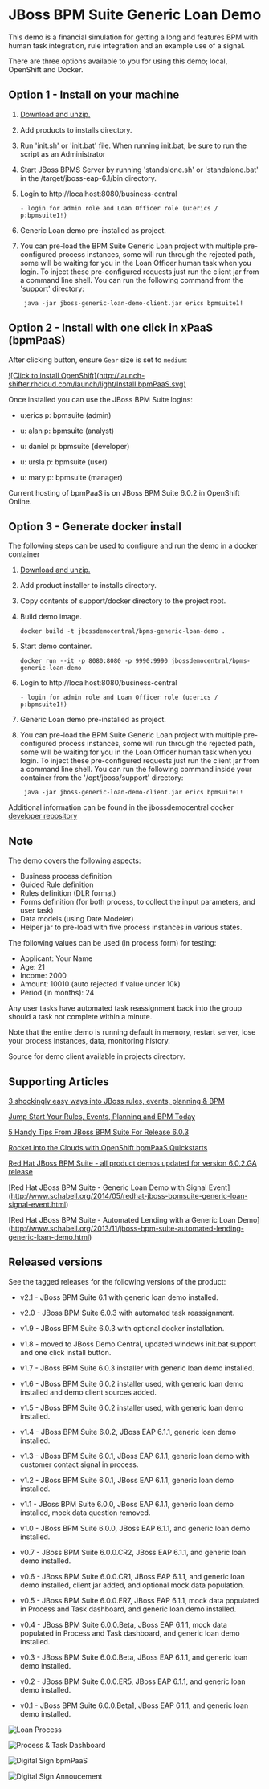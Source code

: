 JBoss BPM Suite Generic Loan Demo
=================================
This demo is a financial simulation for getting a long and features BPM with human task integration,
rule integration and an example use of a signal.

There are three options available to you for using this demo; local, OpenShift and Docker.


Option 1 - Install on your machine
----------------------------------
1. [Download and unzip.](https://github.com/jbossdemocentral/bpms-generic-loan-demo/archive/master.zip)

2. Add products to installs directory.

3. Run 'init.sh' or 'init.bat' file. When running init.bat, be sure to run the script as an Administrator

4. Start JBoss BPMS Server by running 'standalone.sh' or 'standalone.bat' in the <path-to-project>/target/jboss-eap-6.1/bin directory.

5. Login to http://localhost:8080/business-central

    ```
    - login for admin role and Loan Officer role (u:erics / p:bpmsuite1!)
    ```

6. Generic Loan demo pre-installed as project.

7. You can pre-load the BPM Suite Generic Loan project with multiple pre-configured process instances, some will run through the
rejected path, some will be waiting for you in the Loan Officer human task when you login. To inject these pre-configured
requests just run the client jar from a command line shell. You can run the following command from the 'support' directory:

    ```
     java -jar jboss-generic-loan-demo-client.jar erics bpmsuite1!
    ```


Option 2 - Install with one click in xPaaS (bpmPaaS)
----------------------------------------------------
After clicking button, ensure `Gear` size is set to `medium`:

[![Click to install OpenShift](http://launch-shifter.rhcloud.com/launch/light/Install bpmPaaS.svg)](https://openshift.redhat.com/app/console/application_type/custom?&cartridges[]=https://raw.githubusercontent.com/jbossdemocentral/cartridge-bpmPaaS-generic-loan-demo/master/metadata/manifest.yml&name=bpmpaasgenericloan&gear_profile=medium&initial_git_url=)

Once installed you can use the JBoss BPM Suite logins: 

   * u:erics   p: bpmsuite  (admin)

   * u: alan   p: bpmsuite  (analyst)

   * u: daniel p: bpmsuite (developer)

   * u: ursla  p: bpmsuite (user)

   * u: mary   p: bpmsuite (manager)

Current hosting of bpmPaaS is on JBoss BPM Suite 6.0.2 in OpenShift Online.


Option 3 - Generate docker install
----------------------------------
The following steps can be used to configure and run the demo in a docker container

1. [Download and unzip.](https://github.com/jbossdemocentral/bpms-generic-loan-demo/archive/master.zip)

2. Add product installer to installs directory.

3. Copy contents of support/docker directory to the project root.

4. Build demo image.

	```
	docker build -t jbossdemocentral/bpms-generic-loan-demo .
	```
5. Start demo container.

	```
	docker run --it -p 8080:8080 -p 9990:9990 jbossdemocentral/bpms-generic-loan-demo
	```
6. Login to http://localhost:8080/business-central  

    ```
    - login for admin role and Loan Officer role (u:erics / p:bpmsuite1!)
    ```

7. Generic Loan demo pre-installed as project.

8. You can pre-load the BPM Suite Generic Loan project with multiple pre-configured process instances, some will run through the
rejected path, some will be waiting for you in the Loan Officer human task when you login. To inject these pre-configured
requests just run the client jar from a command line shell. You can run the following command inside your container from the '/opt/jboss/support' directory:

    ```
     java -jar jboss-generic-loan-demo-client.jar erics bpmsuite1!
    ```

Additional information can be found in the jbossdemocentral docker [developer repository](https://github.com/jbossdemocentral/docker-developer)


Note
----

The demo covers the following aspects:
 - Business process definition
 - Guided Rule definition
 - Rules definition (DLR format)
 - Forms definition (for both process, to collect the input parameters, and user task)
 - Data models (using Date Modeler)
 - Helper jar to pre-load with five process instances in various states.

The following values can be used (in process form) for testing:
 - Applicant: Your Name
 - Age: 21
 - Income: 2000
 - Amount: 10010    (auto rejected if value under 10k)
 - Period (in months): 24

Any user tasks have automated task reassignment back into the group should a task not complete within a minute.

Note that the entire demo is running default in memory, restart server, lose your process instances, data, monitoring history.

Source for demo client available in projects directory.


Supporting Articles
-------------------
[3 shockingly easy ways into JBoss rules, events, planning & BPM](http://www.schabell.org/2015/01/3-shockingly-easy-ways-into-jboss-brms-bpmsuite.html)

[Jump Start Your Rules, Events, Planning and BPM Today](http://www.schabell.org/2014/12/jump-start-rules-events-planning-bpm-today.html)

[5 Handy Tips From JBoss BPM Suite For Release 6.0.3](http://www.schabell.org/2014/10/5-handy-tips-from-jboss-bpmsuite-release-603.html)

[Rocket into the Clouds with OpenShift bpmPaaS Quickstarts](http://www.schabell.org/2014/10/red-hat-openshift-bpmpaas-automated-demo-projects-updated.html)

[Red Hat JBoss BPM Suite - all product demos updated for version 6.0.2.GA release](http://www.schabell.org/2014/07/redhat-jboss-bpmsuite-product-demos-6.0.2-updated.html)

[Red Hat JBoss BPM Suite - Generic Loan Demo with Signal Event] (http://www.schabell.org/2014/05/redhat-jboss-bpmsuite-generic-loan-signal-event.html)

[Red Hat JBoss BPM Suite - Automated Lending with a Generic Loan Demo] (http://www.schabell.org/2013/11/jboss-bpm-suite-automated-lending-generic-loan-demo.html)


Released versions
-----------------
See the tagged releases for the following versions of the product:

- v2.1 - JBoss BPM Suite 6.1 with generic loan demo installed.

- v2.0 - JBoss BPM Suite 6.0.3 with automated task reassignment.

- v1.9 - JBoss BPM Suite 6.0.3 with optional docker installation.

- v1.8 - moved to JBoss Demo Central, updated windows init.bat support and one click install button.

- v1.7 - JBoss BPM Suite 6.0.3 installer with generic loan demo installed.

- v1.6 - JBoss BPM Suite 6.0.2 installer used, with generic loan demo installed and demo client sources added.

- v1.5 - JBoss BPM Suite 6.0.2 installer used, with generic loan demo installed.

- v1.4 - JBoss BPM Suite 6.0.2, JBoss EAP 6.1.1, generic loan demo installed.

- v1.3 - JBoss BPM Suite 6.0.1, JBoss EAP 6.1.1, generic loan demo with customer contact signal in process.

- v1.2 - JBoss BPM Suite 6.0.1, JBoss EAP 6.1.1, generic loan demo installed.

- v1.1 - JBoss BPM Suite 6.0.0, JBoss EAP 6.1.1, generic loan demo installed, mock data question removed.

- v1.0 - JBoss BPM Suite 6.0.0, JBoss EAP 6.1.1, and generic loan demo installed.

- v0.7 - JBoss BPM Suite 6.0.0.CR2, JBoss EAP 6.1.1, and generic loan demo installed.

- v0.6 - JBoss BPM Suite 6.0.0.CR1, JBoss EAP 6.1.1, and generic loan demo installed, client jar added, and optional mock data population.

- v0.5 - JBoss BPM Suite 6.0.0.ER7, JBoss EAP 6.1.1, mock data populated in Process and Task dashboard, and generic loan demo installed.

- v0.4 - JBoss BPM Suite 6.0.0.Beta, JBoss EAP 6.1.1, mock data populated in Process and Task dashboard, and generic loan demo installed.

- v0.3 - JBoss BPM Suite 6.0.0.Beta, JBoss EAP 6.1.1, and generic loan demo installed.

- v0.2 - JBoss BPM Suite 6.0.0.ER5, JBoss EAP 6.1.1, and generic loan demo installed.

- v0.1 - JBoss BPM Suite 6.0.0.Beta1, JBoss EAP 6.1.1, and generic loan demo installed.


![Loan Process](https://github.com/jbossdemocentral/bpms-generic-loan-demo/blob/master/docs/demo-images/generic-loan-process.png?raw=true)

![Process & Task Dashboard](https://github.com/jbossdemocentral/bpms-generic-loan-demo/blob/master/docs/demo-images/mock-bpm-data.png?raw=true)

![Digital Sign bpmPaaS](https://github.com/jbossdemocentral/bpms-generic-loan-demo/blob/master/docs/demo-images/bpmpaas-sign.png?raw=true)

![Digital Sign Annoucement](https://github.com/jbossdemocentral/bpms-generic-loan-demo/blob/master/docs/demo-images/announce-sign.png?raw=true)

